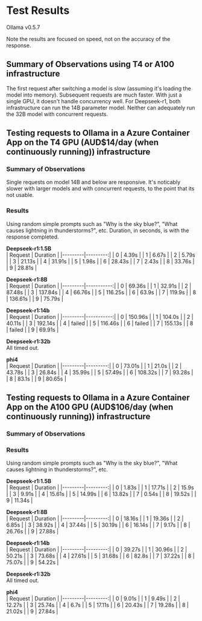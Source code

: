 # Test Results

Ollama v0.5.7

Note the results are focused on speed, not on the accuracy of the response.

## Summary of Observations using T4 or A100 infrastructure
The first request after switching a model is slow (assuming it's loading the model into memory). Subsequent requests are much faster.
With just a single GPU, it doesn't handle concurrency well.
For Deepseek-r1, both infrastructure can run the 14B parameter model. Neither can adequately run the 32B model with concurrent requests.

## Testing requests to Ollama in a Azure Container App on the T4 GPU (AUD$14/day (when continuously running)) infrastructure

### Summary of Observations
Single requests on model 14B and below are responsive. It's noticably slower with larger models and with concurrent requests, to the point that its not usable.

### Results
Using random simple prompts such as "Why is the sky blue?", "What causes lightning in thunderstorms?", etc.
Duration, in seconds, is with the response completed.

**Deepseek-r1:1.5B**  
| Request | Duration |
|---------|---------:|
| 0       | 4.39s    |
| 1       | 6.67s    |
| 2       | 5.79s    |
| 3       | 21.13s   |
| 4       | 31.91s   |
| 5       | 1.98s    |
| 6       | 28.43s   |
| 7       | 2.43s    |
| 8       | 33.76s   |
| 9       | 28.81s   |

**Deepseek-r1:8B**  
| Request | Duration   |
|---------|-----------:|
| 0       | 69.36s     |
| 1       | 32.91s     |
| 2       | 87.48s     |
| 3       | 137.84s    |
| 4       | 66.76s     |
| 5       | 116.25s    |
| 6       | 63.9s      |
| 7       | 119.9s     |
| 8       | 136.61s    |
| 9       | 75.79s     | 

**Deepseek-r1:14b**  
| Request | Duration   |
|---------|-----------:|
| 0       | 150.96s    |
| 1       | 104.0s     |
| 2       | 40.11s     |
| 3       | 192.14s    |
| 4       | failed     |
| 5       | 116.46s    |
| 6       | failed     |
| 7       | 155.13s    |
| 8       | failed     |
| 9       | 69.91s     |

**Deepseek-r1:32b**  
All timed out.

**phi4**  
| Request | Duration |
|---------|---------:|
| 0       | 73.01s   |
| 1       | 21.0s    |
| 2       | 43.78s   |
| 3       | 26.84s   |
| 4       | 35.99s   |
| 5       | 57.49s   |
| 6       | 108.32s  |
| 7       | 93.28s   |
| 8       | 83.1s    |
| 9       | 80.65s   |


## Testing requests to Ollama in a Azure Container App on the A100 GPU (AUD$106/day (when continuously running)) infrastructure

### Summary of Observations


### Results
Using random simple prompts such as "Why is the sky blue?", "What causes lightning in thunderstorms?", etc.

**Deepseek-r1:1.5B**  
| Request | Duration |
|---------|---------:|
| 0       | 1.83s    |
| 1       | 17.71s   |
| 2       | 15.9s    |
| 3       | 9.91s    |
| 4       | 15.61s   |
| 5       | 14.99s   |
| 6       | 13.82s   |
| 7       | 0.54s    |
| 8       | 19.52s   |
| 9       | 11.34s   |

**Deepseek-r1:8B**  
| Request | Duration |
|---------|---------:|
| 0       | 18.16s   |
| 1       | 19.36s   |
| 2       | 6.85s    |
| 3       | 38.92s   |
| 4       | 37.44s   |
| 5       | 30.19s   |
| 6       | 16.14s   |
| 7       | 9.17s    |
| 8       | 26.76s   |
| 9       | 27.88s   |

**Deepseek-r1:14b**  
| Request | Duration |
|---------|---------:|
| 0       | 39.27s   |
| 1       | 30.96s   |
| 2       | 50.21s   |
| 3       | 73.68s   |
| 4       | 27.61s   |
| 5       | 31.68s   |
| 6       | 82.8s    |
| 7       | 37.22s   |
| 8       | 75.07s   |
| 9       | 54.22s   |

**Deepseek-r1:32b**  
All timed out.

**phi4**  
| Request | Duration |
|---------|---------:|
| 0       | 9.01s    |
| 1       | 9.49s    |
| 2       | 12.27s   |
| 3       | 25.74s   |
| 4       | 6.7s     |
| 5       | 17.11s   |
| 6       | 20.43s   |
| 7       | 19.28s   |
| 8       | 21.02s   |
| 9       | 27.84s   |